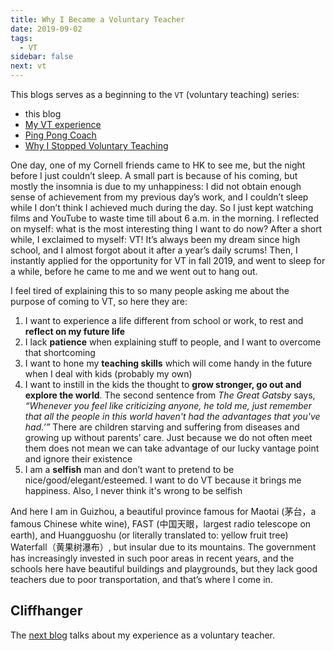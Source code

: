 ```yaml
---
title: Why I Became a Voluntary Teacher
date: 2019-09-02
tags:
  - VT
sidebar: false
next: vt
---
```


This blogs serves as a beginning to the `VT` (voluntary teaching) series:

- this blog
- [My VT experience](vt)
- [Ping Pong Coach](ping_pong_coach)
- [Why I Stopped Voluntary Teaching](why_stopped_vt)

<!-- more -->

One day, one of my Cornell friends came to HK to see me, but the night before I just couldn’t sleep. A small part is because of his coming, but mostly the insomnia is due to my unhappiness: I did not obtain enough sense of achievement from my previous day’s work, and I couldn’t sleep while I don’t think I achieved much during the day. So I just kept watching films and YouTube to waste time till about 6 a.m. in the morning. I reflected on myself: what is the most interesting thing I want to do now? After a short while, I exclaimed to myself: VT! It’s always been my dream since high school, and I almost forgot about it after a year’s daily scrums! Then, I instantly applied for the opportunity for VT in fall 2019, and went to sleep for a while, before he came to me and we went out to hang out.

I feel tired of explaining this to so many people asking me about the purpose of coming to VT, so here they are:

1. I want to experience a life different from school or work, to rest and **reflect on my future life**
2. I lack **patience** when explaining stuff to people, and I want to overcome that shortcoming
3. I want to hone my **teaching skills** which will come handy in the future when I deal with kids (probably my own)
4. I want to instill in the kids the thought to **grow stronger, go out and explore the world**. The second sentence from _The Great Gatsby_ says, _“Whenever you feel like criticizing anyone, he told me, just remember that all the people in this world haven't had the advantages that you've had.’”_ There are children starving and suffering from diseases and growing up without parents’ care. Just because we do not often meet them does not mean we can take advantage of our lucky vantage point and ignore their existence
5. I am a **selfish** man and don’t want to pretend to be nice/good/elegant/esteemed. I want to do VT because it brings me happiness. Also, I never think it's wrong to be selfish

And here I am in Guizhou, a beautiful province famous for Maotai (茅台，a famous Chinese white wine), FAST (中国天眼，largest radio telescope on earth), and Huangguoshu (or literally translated to: yellow fruit tree) Waterfall（黄果树瀑布）, but insular due to its mountains. The government has increasingly invested in such poor areas in recent years, and the schools here have beautiful buildings and playgrounds, but they lack good teachers due to poor transportation, and that’s where I come in.

## Cliffhanger

The [next blog](vt) talks about my experience as a voluntary teacher.
